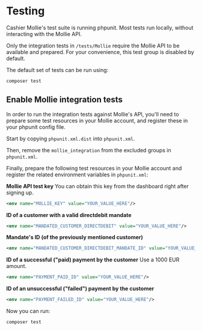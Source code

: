 # Testing

Cashier Mollie's test suite is running phpunit. Most tests run locally, without interacting with the Mollie API.

Only the integration tests in `/tests/Mollie` require the Mollie API to be available and prepared.
For your convenience, this test group is disabled by default.

The default set of tests can be run using:

```bash
composer test
```

## Enable Mollie integration tests

In order to run the integration tests against Mollie's API, you'll need to prepare some test resources
in your Mollie account, and register these in your phpunit config file.

Start by copying `phpunit.xml.dist` into `phpunit.xml`.

Then, remove the `mollie_integration` from the excluded groups in `phpunit.xml`.

Finally, prepare the following test resources in your Mollie account and register the related environment variables in `phpunit.xml`:

**Mollie API test key**
You can obtain this key from the dashboard right after signing up.

```xml
<env name="MOLLIE_KEY" value="YOUR_VALUE_HERE"/>
```

**ID of a customer with a valid directdebit mandate**
```xml
<env name="MANDATED_CUSTOMER_DIRECTDEBIT" value="YOUR_VALUE_HERE"/>
```

**Mandate's ID (of the previously mentioned customer)**
```xml
<env name="MANDATED_CUSTOMER_DIRECTDEBIT_MANDATE_ID" value="YOUR_VALUE_HERE"/>
```

**ID of a successful ("paid) payment by the customer**
Use a 1000 EUR amount.
```xml
<env name="PAYMENT_PAID_ID" value="YOUR_VALUE_HERE"/>
```

**ID of an unsuccessful ("failed") payment by the customer**
```xml
<env name="PAYMENT_FAILED_ID" value="YOUR_VALUE_HERE"/>
```

Now you can run:

``` bash
composer test
```
